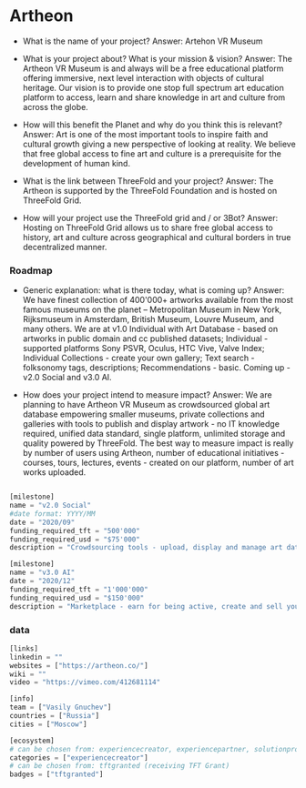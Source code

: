 # Artheon

- What is the name of your project?
Answer: Artehon VR Museum

- What is your project about? What is your mission & vision?
Answer: The Artheon VR Museum is and always will be a free educational platform offering immersive, next level interaction with objects of cultural heritage. Our vision is to provide one stop full spectrum art education platform to access, learn and share knowledge in art and culture from across the globe.

- How will this benefit the Planet and why do you think this is relevant? 
Answer: Art is one of the most important tools to inspire faith and cultural growth giving a new perspective of looking at reality. We believe that free global access to fine art and culture is a prerequisite for the development of human kind.

- What is the link between ThreeFold and your project? 
Answer: The Artheon is supported by the ThreeFold Foundation and is hosted on ThreeFold Grid.

- How will your project use the ThreeFold grid and / or 3Bot?
Answer: Hosting on ThreeFold Grid allows us to share free global access to history, art and culture across geographical and cultural borders in true decentralized manner.



### Roadmap

- Generic explanation: what is there today, what is coming up?
Answer: We have finest collection of 400'000+ artworks available from the most famous museums on the planet – Metropolitan Museum in New York, Rijksmuseum in Amsterdam, British Museum, Louvre Museum, and many others. We are at v1.0 Individual with Art Database - based on artworks in public domain and cc published datasets; Individual - supported platforms Sony PSVR, Oculus, HTC Vive, Valve Index; Individual Collections - create your own gallery; Text search - folksonomy tags, descriptions; Recommendations - basic. Coming up - v2.0 Social and v3.0 AI.

- How does your project intend to measure impact?
Answer: We are planning to have Artheon VR Museum as crowdsourced global art database empowering smaller museums, private collections and galleries with tools to publish and display artwork - no IT knowledge required, unified data standard, single platform, unlimited storage and quality powered by ThreeFold. The best way to measure impact is really by number of users using Artheon, number of educational initiatives - courses, tours, lectures, events - created on our platform, number of art works uploaded.


```python

[milestone]
name = "v2.0 Social"
#date format: YYYY/MM 
date = "2020/09"
funding_required_tft = "500'000"
funding_required_usd = "$75'000"
description = "Crowdsourcing tools - upload, display and manage art data; Collaborative - up to 16 users in one location; Social collections - build communities of art lovers; Similarity search - visual, theme, style, details; Recommendations - advanced, personalized; Learning games - history of art."

[milestone]
name = "v3.0 AI"
date = "2020/12"
funding_required_tft = "1'000'000"
funding_required_usd = "$150'000"
description = "Marketplace - earn for being active, create and sell your educational materials; Tours - unlimited participants; Events and Guides - lectures, masterclasses, guided tours and art performances; Visual Data Stories - dashboards, graphs, history and parallels between artists and cultures based on data; Proactive Recommendations - get something new and interesting every time; Learning Courses - art and performance."

```

### data

```python
[links]
linkedin = ""
websites = ["https://artheon.co/"]
wiki = ""
video = "https://vimeo.com/412681114"

[info]
team = ["Vasily Gnuchev"]
countries = ["Russia"]
cities = ["Moscow"]

[ecosystem]
# can be chosen from: experiencecreator, experiencepartner, solutionprovider, farmer, systemintegrator
categories = ["experiencecreator"]
# can be chosen from: tftgranted (receiving TFT Grant)
badges = ["tftgranted"]

```
